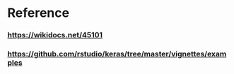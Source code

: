 # Reference

### https://wikidocs.net/45101
### https://github.com/rstudio/keras/tree/master/vignettes/examples
